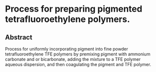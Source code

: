 # Process for preparing pigmented tetrafluoroethylene polymers.

## Abstract
Process for uniformly incorporating pigment into fine powder tetrafluoroethylene TFE polymers by premixing pigment with ammonium carbonate and or bicarbonate, adding the mixture to a TFE polymer aqueous dispersion, and then coagulating the pigment and TFE polymer.
